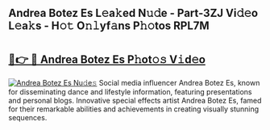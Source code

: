 ## Andrea Botez Es L𝚎a𝚔ed N𝚞𝚍e - Part-3ZJ Vi𝚍𝚎o L𝚎a𝚔s - H𝚘𝚝 O𝚗𝚕yf𝚊ns P𝚑𝚘tos RPL7M

# <h2><a href="http://kf6ali.oniu.top/?m=Andrea+Botez+Es">🔗👉 🔴 Andrea Botez Es P𝚑ot𝚘𝚜 V𝚒d𝚎o</a></h2>

[![Andrea Botez Es Nu𝚍e𝚜](https://i.imgur.com/0qMVB7G.gif)](http://kf6ali.oniu.top/?m=Andrea+Botez+Es)
Social media influencer Andrea Botez Es, known for disseminating dance and lifestyle information, featuring presentations and personal blogs. Innovative special effects artist Andrea Botez Es, famed for their remarkable abilities and achievements in creating visually stunning sequences.  
